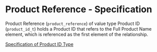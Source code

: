 # Product Reference - Specification

Product Reference (`product_reference`) of value type Product ID (`product_id_t`) holds a Product ID that refers to the Full Product Name element, which is referenced as the first element of the relationship.

[Specification of Product ID Type](types/product_id-spec.en.md)

